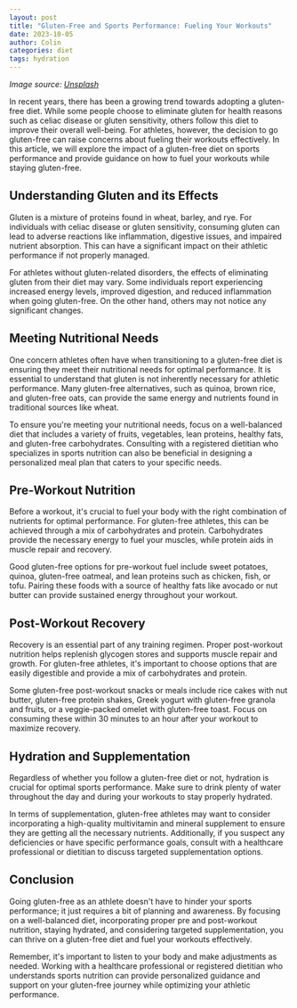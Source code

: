 ```yaml
---
layout: post
title: "Gluten-Free and Sports Performance: Fueling Your Workouts"
date: 2023-10-05
author: Colin
categories: diet
tags: hydration
---
```


*Image source: [Unsplash](https://source.unsplash.com/1600x900/?fitness)*

In recent years, there has been a growing trend towards adopting a gluten-free diet. While some people choose to eliminate gluten for health reasons such as celiac disease or gluten sensitivity, others follow this diet to improve their overall well-being. For athletes, however, the decision to go gluten-free can raise concerns about fueling their workouts effectively. In this article, we will explore the impact of a gluten-free diet on sports performance and provide guidance on how to fuel your workouts while staying gluten-free.

## Understanding Gluten and its Effects

Gluten is a mixture of proteins found in wheat, barley, and rye. For individuals with celiac disease or gluten sensitivity, consuming gluten can lead to adverse reactions like inflammation, digestive issues, and impaired nutrient absorption. This can have a significant impact on their athletic performance if not properly managed.

For athletes without gluten-related disorders, the effects of eliminating gluten from their diet may vary. Some individuals report experiencing increased energy levels, improved digestion, and reduced inflammation when going gluten-free. On the other hand, others may not notice any significant changes.

## Meeting Nutritional Needs

One concern athletes often have when transitioning to a gluten-free diet is ensuring they meet their nutritional needs for optimal performance. It is essential to understand that gluten is not inherently necessary for athletic performance. Many gluten-free alternatives, such as quinoa, brown rice, and gluten-free oats, can provide the same energy and nutrients found in traditional sources like wheat.

To ensure you're meeting your nutritional needs, focus on a well-balanced diet that includes a variety of fruits, vegetables, lean proteins, healthy fats, and gluten-free carbohydrates. Consulting with a registered dietitian who specializes in sports nutrition can also be beneficial in designing a personalized meal plan that caters to your specific needs.

## Pre-Workout Nutrition

Before a workout, it's crucial to fuel your body with the right combination of nutrients for optimal performance. For gluten-free athletes, this can be achieved through a mix of carbohydrates and protein. Carbohydrates provide the necessary energy to fuel your muscles, while protein aids in muscle repair and recovery.

Good gluten-free options for pre-workout fuel include sweet potatoes, quinoa, gluten-free oatmeal, and lean proteins such as chicken, fish, or tofu. Pairing these foods with a source of healthy fats like avocado or nut butter can provide sustained energy throughout your workout.

## Post-Workout Recovery

Recovery is an essential part of any training regimen. Proper post-workout nutrition helps replenish glycogen stores and supports muscle repair and growth. For gluten-free athletes, it's important to choose options that are easily digestible and provide a mix of carbohydrates and protein.

Some gluten-free post-workout snacks or meals include rice cakes with nut butter, gluten-free protein shakes, Greek yogurt with gluten-free granola and fruits, or a veggie-packed omelet with gluten-free toast. Focus on consuming these within 30 minutes to an hour after your workout to maximize recovery.

## Hydration and Supplementation

Regardless of whether you follow a gluten-free diet or not, hydration is crucial for optimal sports performance. Make sure to drink plenty of water throughout the day and during your workouts to stay properly hydrated.

In terms of supplementation, gluten-free athletes may want to consider incorporating a high-quality multivitamin and mineral supplement to ensure they are getting all the necessary nutrients. Additionally, if you suspect any deficiencies or have specific performance goals, consult with a healthcare professional or dietitian to discuss targeted supplementation options.

## Conclusion

Going gluten-free as an athlete doesn't have to hinder your sports performance; it just requires a bit of planning and awareness. By focusing on a well-balanced diet, incorporating proper pre and post-workout nutrition, staying hydrated, and considering targeted supplementation, you can thrive on a gluten-free diet and fuel your workouts effectively.

Remember, it's important to listen to your body and make adjustments as needed. Working with a healthcare professional or registered dietitian who understands sports nutrition can provide personalized guidance and support on your gluten-free journey while optimizing your athletic performance.